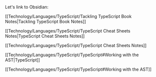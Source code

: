 Let's link to Obsidian:

[[Technology/Languages/TypeScript/Tackling TypeScript Book Notes|Tackling TypeScript Book Notes]]

[[Technology/Languages/TypeScript/TypeScript Cheat Sheets Notes|TypeScript Cheat Sheets Notes]]

[[Technology/Languages/TypeScript/TypeScript Cheat Sheets Notes]]

[[Technology/Languages/TypeScript/TypeScript#Working with the AST|TypeScript]]

[[Technology/Languages/TypeScript/TypeScript#Working with the AST]]
